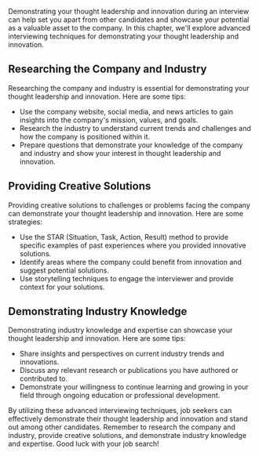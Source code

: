 
Demonstrating your thought leadership and innovation during an interview can help set you apart from other candidates and showcase your potential as a valuable asset to the company. In this chapter, we'll explore advanced interviewing techniques for demonstrating your thought leadership and innovation.

Researching the Company and Industry
------------------------------------

Researching the company and industry is essential for demonstrating your thought leadership and innovation. Here are some tips:

* Use the company website, social media, and news articles to gain insights into the company's mission, values, and goals.
* Research the industry to understand current trends and challenges and how the company is positioned within it.
* Prepare questions that demonstrate your knowledge of the company and industry and show your interest in thought leadership and innovation.

Providing Creative Solutions
----------------------------

Providing creative solutions to challenges or problems facing the company can demonstrate your thought leadership and innovation. Here are some strategies:

* Use the STAR (Situation, Task, Action, Result) method to provide specific examples of past experiences where you provided innovative solutions.
* Identify areas where the company could benefit from innovation and suggest potential solutions.
* Use storytelling techniques to engage the interviewer and provide context for your solutions.

Demonstrating Industry Knowledge
--------------------------------

Demonstrating industry knowledge and expertise can showcase your thought leadership and innovation. Here are some tips:

* Share insights and perspectives on current industry trends and innovations.
* Discuss any relevant research or publications you have authored or contributed to.
* Demonstrate your willingness to continue learning and growing in your field through ongoing education or professional development.

By utilizing these advanced interviewing techniques, job seekers can effectively demonstrate their thought leadership and innovation and stand out among other candidates. Remember to research the company and industry, provide creative solutions, and demonstrate industry knowledge and expertise. Good luck with your job search!
